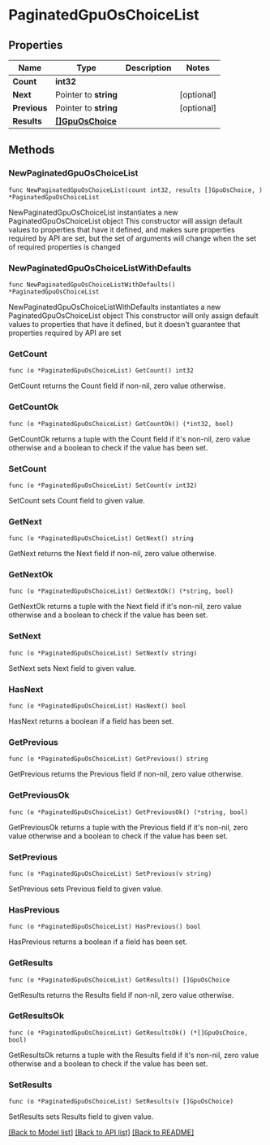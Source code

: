 # PaginatedGpuOsChoiceList

## Properties

Name | Type | Description | Notes
------------ | ------------- | ------------- | -------------
**Count** | **int32** |  | 
**Next** | Pointer to **string** |  | [optional] 
**Previous** | Pointer to **string** |  | [optional] 
**Results** | [**[]GpuOsChoice**](GpuOsChoice.md) |  | 

## Methods

### NewPaginatedGpuOsChoiceList

`func NewPaginatedGpuOsChoiceList(count int32, results []GpuOsChoice, ) *PaginatedGpuOsChoiceList`

NewPaginatedGpuOsChoiceList instantiates a new PaginatedGpuOsChoiceList object
This constructor will assign default values to properties that have it defined,
and makes sure properties required by API are set, but the set of arguments
will change when the set of required properties is changed

### NewPaginatedGpuOsChoiceListWithDefaults

`func NewPaginatedGpuOsChoiceListWithDefaults() *PaginatedGpuOsChoiceList`

NewPaginatedGpuOsChoiceListWithDefaults instantiates a new PaginatedGpuOsChoiceList object
This constructor will only assign default values to properties that have it defined,
but it doesn't guarantee that properties required by API are set

### GetCount

`func (o *PaginatedGpuOsChoiceList) GetCount() int32`

GetCount returns the Count field if non-nil, zero value otherwise.

### GetCountOk

`func (o *PaginatedGpuOsChoiceList) GetCountOk() (*int32, bool)`

GetCountOk returns a tuple with the Count field if it's non-nil, zero value otherwise
and a boolean to check if the value has been set.

### SetCount

`func (o *PaginatedGpuOsChoiceList) SetCount(v int32)`

SetCount sets Count field to given value.


### GetNext

`func (o *PaginatedGpuOsChoiceList) GetNext() string`

GetNext returns the Next field if non-nil, zero value otherwise.

### GetNextOk

`func (o *PaginatedGpuOsChoiceList) GetNextOk() (*string, bool)`

GetNextOk returns a tuple with the Next field if it's non-nil, zero value otherwise
and a boolean to check if the value has been set.

### SetNext

`func (o *PaginatedGpuOsChoiceList) SetNext(v string)`

SetNext sets Next field to given value.

### HasNext

`func (o *PaginatedGpuOsChoiceList) HasNext() bool`

HasNext returns a boolean if a field has been set.

### GetPrevious

`func (o *PaginatedGpuOsChoiceList) GetPrevious() string`

GetPrevious returns the Previous field if non-nil, zero value otherwise.

### GetPreviousOk

`func (o *PaginatedGpuOsChoiceList) GetPreviousOk() (*string, bool)`

GetPreviousOk returns a tuple with the Previous field if it's non-nil, zero value otherwise
and a boolean to check if the value has been set.

### SetPrevious

`func (o *PaginatedGpuOsChoiceList) SetPrevious(v string)`

SetPrevious sets Previous field to given value.

### HasPrevious

`func (o *PaginatedGpuOsChoiceList) HasPrevious() bool`

HasPrevious returns a boolean if a field has been set.

### GetResults

`func (o *PaginatedGpuOsChoiceList) GetResults() []GpuOsChoice`

GetResults returns the Results field if non-nil, zero value otherwise.

### GetResultsOk

`func (o *PaginatedGpuOsChoiceList) GetResultsOk() (*[]GpuOsChoice, bool)`

GetResultsOk returns a tuple with the Results field if it's non-nil, zero value otherwise
and a boolean to check if the value has been set.

### SetResults

`func (o *PaginatedGpuOsChoiceList) SetResults(v []GpuOsChoice)`

SetResults sets Results field to given value.



[[Back to Model list]](../README.md#documentation-for-models) [[Back to API list]](../README.md#documentation-for-api-endpoints) [[Back to README]](../README.md)


